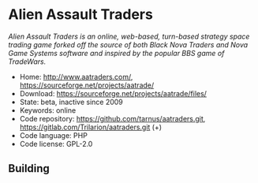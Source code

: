 # Alien Assault Traders

_Alien Assault Traders is an online, web-based, turn-based strategy space trading game forked off the source of both Black Nova Traders and Nova Game Systems software and inspired by the popular BBS game of TradeWars._

- Home: http://www.aatraders.com/, https://sourceforge.net/projects/aatrade/
- Download: https://sourceforge.net/projects/aatrade/files/
- State: beta, inactive since 2009
- Keywords: online
- Code repository: https://github.com/tarnus/aatraders.git, https://gitlab.com/Trilarion/aatraders.git (+)
- Code language: PHP
- Code license: GPL-2.0

## Building

